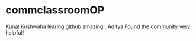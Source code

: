 # commclassroomOP

Kunal Kushwaha learing github amazing..
Aditya Found the community very helpful!
